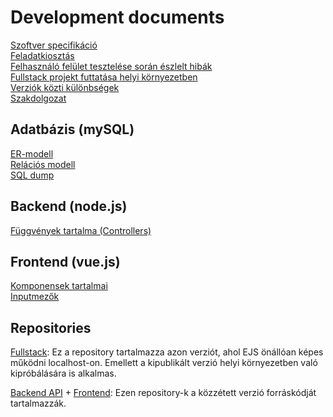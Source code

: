 # Development documents
[Szoftver specifikáció](https://github.com/14F-B/Development-documents/blob/main/GOEVENT_szoftver_specifikacio.pdf)    
[Feladatkiosztás](https://github.com/14F-B/Development-documents/blob/main/GOEVENT_feladatkiosztas.pdf)    
[Felhasználó felület tesztelése során észlelt hibák](https://github.com/14F-B/Development-documents/blob/main/GOEVENT_felhasznaloi_felulet_tesztelese.pdf)    
[Fullstack projekt futtatása helyi környezetben](https://github.com/14F-B/Development-documents/blob/main/GOEVENT_fullstack_futtatasa_localhoston.pdf)    
[Verziók közti különbségek](https://github.com/14F-B/Development-documents/blob/main/GOEVENT_Verziok_kozti_kulonbsegek.pdf)    
[Szakdolgozat](https://github.com/14F-B/Development-documents/blob/main/GOEVENT_Szakdolgozat.pdf)    


## Adatbázis (mySQL)
[ER-modell](https://github.com/14F-B/Development-documents/blob/main/GOEVENT_db_er_modell.pdf)   
[Relációs modell](https://github.com/14F-B/Development-documents/blob/main/GOEVENT_db_relacios_modell.pdf)    
[SQL dump](https://github.com/14F-B/Fullstack-version-with-EJS-and-VUE/blob/main/Goevent_app_db_dump.sql)   

## Backend (node.js)
[Függvények tartalma (Controllers)](https://github.com/14F-B/Development-documents/blob/main/GOEVENT_backend_controllers.pdf)

## Frontend (vue.js)
[Komponensek tartalmai](https://github.com/14F-B/Development-documents/blob/main/GOEVENT_frontend_components.pdf)   
[Inputmezők](https://github.com/14F-B/Development-documents/blob/main/GOEVENT_Inputmezok.pdf)


## Repositories
[Fullstack](https://github.com/14F-B/Fullstack-version-with-EJS-and-VUE): Ez a repository tartalmazza azon verziót, ahol EJS önállóan képes működni localhost-on. Emellett a kipublikált verzió helyi környezetben való kipróbálására is alkalmas.     

[Backend API](https://github.com/14F-B/Hosted-version-Backend) + [Frontend](https://github.com/14F-B/Hosted-version-Frontend): Ezen repository-k a közzétett verzió forráskódját tartalmazzák. 
